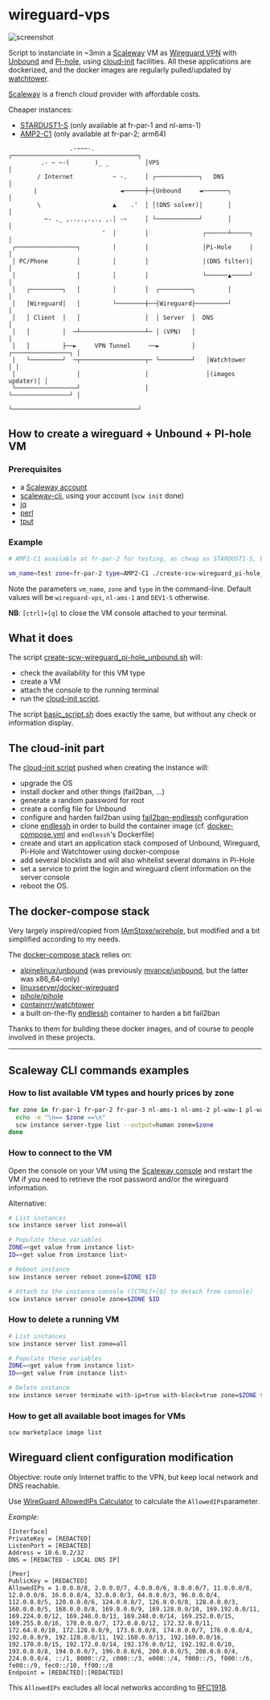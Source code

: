 # wireguard-vps

![screenshot](./assets/scw-wireguard.png)

Script to instanciate in ~3min a [Scaleway](https://www.scaleway.com/) VM as [Wireguard VPN](https://www.wireguard.com/) with [Unbound](https://nlnetlabs.nl/projects/unbound/about/) and [Pi-hole](https://github.com/pi-hole), using [cloud-init](https://cloudinit.readthedocs.io/en/latest/) facilities.
All these applications are dockerized, and the docker images are regularly pulled/updated by [watchtower](https://github.com/containrrr/watchtower).

[Scaleway](https://www.scaleway.com/) is a french cloud provider with affordable costs.

Cheaper instances:

- [STARDUST1-S](https://www.scaleway.com/en/stardust-instances/) (only available at fr-par-1 and nl-ams-1)
- [AMP2-C1](https://www.scaleway.com/en/amp2-instances/) (only available at fr-par-2; arm64)

```text
                 .-~~~-.              ┌───────────────────────────────────┐
         .- ~ ~-(       )_ _          │VPS                                │
        / Internet           ~ -.     │ ┌────────────┐   DNS              │
       |                       ◄──────┼─┤Unbound     ◄───────┐            │
        \                    ▲    .'  │ │(DNS solver)│       │            │
          ~- ._ ,..,.,.,., ,.│ -~     │ └────────────┘       │            │
                          '  │        │               ┌──────┴─────┐      │
 ┌─────────────────┐         │        │               │Pi-Hole     │      │
 │ PC/Phone        │         │        │               │(DNS filter)│      │
 │                 │         │        │               └──────▲─────┘      │
 │   ┌─────────┐   │         │        │  ┌─────────┐         │            │
 │   │Wireguard│   │         └────────┼──┤Wireguard├─────────┘            │
 │   │ Client  │   │                  │  │ Server  │  DNS                 │
 │   │         │  ─┴──────────────────┴─ │ (VPN)   │                      │
 │   │         ├──►     VPN Tunnel     ──►         │   ┌────────────────┐ │
 │   └─────────┘  ─┬──────────────────┬─ └─────────┘   │Watchtower      │ │
 │                 │                  │                │(images updater)│ │
 └─────────────────┘                  │                └────────────────┘ │
                                      └───────────────────────────────────┘
```

## How to create a wireguard + Unbound + PI-hole VM

### Prerequisites

- a [Scaleway account](https://console.scaleway.com/register)
- [scaleway-cli](https://github.com/scaleway/scaleway-cli), using your account (`scw init` done)
- [jq](https://github.com/jqlang/jq)
- [perl](https://www.perl.org/get.html)
- [tput](https://manned.org/tput.1)

### Example

```bash
# AMP2-C1 available at fr-par-2 for testing, as cheap as STARDUST1-S, but arm64 instead of x86_64

vm_name=test zone=fr-par-2 type=AMP2-C1 ./create-scw-wireguard_pi-hole_unbound.sh

```

Note the parameters `vm_name`, `zone` and `type` in the command-line.
Default values will be `wireguard-vps`, `nl-ams-1` and `DEV1-S` otherwise.

__NB__: `[ctrl]+[q]` to close the VM console attached to your terminal.

## What it does

The script [create-scw-wireguard_pi-hole_unbound.sh](./create-scw-wireguard_pi-hole_unbound.sh) will:

- check the availability for this VM type
- create a VM
- attach the console to the running terminal
- run the [cloud-init script](./cloud-init/wireguard_pi-hole_unbound.sh).

The script [basic_script.sh](./basic_script.sh) does exactly the same, but without any check or information display.

## The cloud-init part

The [cloud-init script](./cloud-init/wireguard_pi-hole_unbound.sh) pushed when creating the instance will:

- upgrade the OS
- install docker and other things (fail2ban, ...)
- generate a random password for root
- create a config file for Unbound
- configure and harden fail2ban using [fail2ban-endlessh](https://github.com/itskenny0/fail2ban-endlessh) configuration
- clone [endlessh](https://github.com/skeeto/endlessh) in order to build the container image (cf. [docker-compose.yml](./docker-compose.yml) and `endlessh`'s Dockerfile)
- create and start an application stack composed of Unbound, Wireguard, Pi-Hole and Watchtower using docker-compose
- add several blocklists and will also whitelist several domains in Pi-Hole
- set a service to print the login and wireguard client information on the server console
- reboot the OS.

## The docker-compose stack

Very largely inspired/copied from [IAmStoxe/wirehole](https://github.com/IAmStoxe/wirehole), but modified and a bit simplified according to my needs.

The [docker-compose stack](./docker-compose.yml) relies on:

- [alpinelinux/unbound](https://hub.docker.com/r/alpinelinux/unbound) (was previously [mvance/unbound](https://github.com/MatthewVance/unbound-docker), but the latter was x86_64-only)
- [linuxserver/docker-wireguard](https://github.com/linuxserver/docker-wireguard)
- [pihole/pihole](https://github.com/pi-hole/pi-hole)
- [containrrr/watchtower](https://github.com/containrrr/watchtower)
- a built on-the-fly [endlessh](https://github.com/skeeto/endlessh) container to harden a bit fail2ban

Thanks to them for building these docker images, and of course to people involved in these projects.



---

## Scaleway CLI commands examples

### How to list available VM types and hourly prices by zone

```bash
for zone in fr-par-1 fr-par-2 fr-par-3 nl-ams-1 nl-ams-2 pl-waw-1 pl-waw-2; do
  echo -e "\n== $zone ==\n"
  scw instance server-type list --output=human zone=$zone
done
```

### How to connect to the VM

Open the console on your VM using the [Scaleway console](https://console.scaleway.com/) and restart the VM if you need to retrieve the root password and/or the wireguard information.

Alternative:
```bash
# List instances
scw instance server list zone=all

# Populate these variables
ZONE=<get value from instance list>
ID=<get value from instance list>

# Reboot instance
scw instance server reboot zone=$ZONE $ID

# Attach to the instance console ([CTRL]+[Q] to detach from console)
scw instance server console zone=$ZONE $ID
```

### How to delete a running VM

```bash
# List instances
scw instance server list zone=all

# Populate these variables
ZONE=<get value from instance list>
ID=<get value from instance list>

# Delete instance
scw instance server terminate with-ip=true with-block=true zone=$ZONE $ID
```

### How to get all available boot images for VMs

```bash
scw marketplace image list
```

## Wireguard client configuration modification

Objective: route only Internet traffic to the VPN, but keep local network and DNS reachable.

Use [WireGuard AllowedIPs Calculator](https://www.procustodibus.com/blog/2021/03/wireguard-allowedips-calculator/) to calculate the `AllowedIPs`parameter.

_Example_:

```text
[Interface]
PrivateKey = [REDACTED]
ListenPort = [REDACTED]
Address = 10.6.0.2/32
DNS = [REDACTED - LOCAL DNS IP]

[Peer]
PublicKey = [REDACTED]
AllowedIPs = 1.0.0.0/8, 2.0.0.0/7, 4.0.0.0/6, 8.0.0.0/7, 11.0.0.0/8, 12.0.0.0/6, 16.0.0.0/4, 32.0.0.0/3, 64.0.0.0/3, 96.0.0.0/4, 112.0.0.0/5, 120.0.0.0/6, 124.0.0.0/7, 126.0.0.0/8, 128.0.0.0/3, 160.0.0.0/5, 168.0.0.0/8, 169.0.0.0/9, 169.128.0.0/10, 169.192.0.0/11, 169.224.0.0/12, 169.240.0.0/13, 169.248.0.0/14, 169.252.0.0/15, 169.255.0.0/16, 170.0.0.0/7, 172.0.0.0/12, 172.32.0.0/11, 172.64.0.0/10, 172.128.0.0/9, 173.0.0.0/8, 174.0.0.0/7, 176.0.0.0/4, 192.0.0.0/9, 192.128.0.0/11, 192.160.0.0/13, 192.169.0.0/16, 192.170.0.0/15, 192.172.0.0/14, 192.176.0.0/12, 192.192.0.0/10, 193.0.0.0/8, 194.0.0.0/7, 196.0.0.0/6, 200.0.0.0/5, 208.0.0.0/4, 224.0.0.0/4, ::/1, 8000::/2, c000::/3, e000::/4, f000::/5, f800::/6, fe00::/9, fec0::/10, ff00::/8
Endpoint = [REDACTED]:[REDACTED]
```

This `AllowedIPs` excludes all local networks according to [RFC1918](https://en.wikipedia.org/w/index.php?title=RFC1918).
